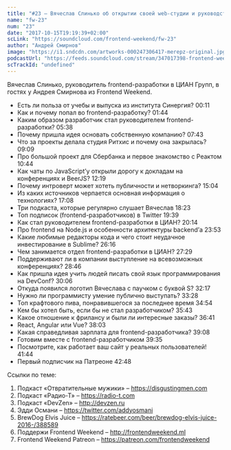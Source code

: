 ```yaml
---
title: "#23 – Вячеслав Слинько об открытии своей web-студии и руководстве frontend-разработки"
name: "fw-23"
num: "23"
date: "2017-10-15T19:19:39+02:00"
scLink: "https://soundcloud.com/frontend-weekend/fw-23"
author: "Андрей Смирнов"
image: "https://i1.sndcdn.com/artworks-000247306417-merepz-original.jpg"
podcastUrl: "https://feeds.soundcloud.com/stream/347017398-frontend-weekend-fw-23.m4a"
scTrackId: "undefined"
---
```

Вячеслав Слинько, руководитель frontend-разработки в ЦИАН Групп, в гостях у Андрея Смирнова из Frontend Weekend.

- Есть ли польза от учебы и выпуска из института Синергия? <timecode sec="11">00:11</timecode>
- Как и почему попал во frontend-разработку? <timecode sec="104">01:44</timecode>
- Каким образом разработчик стал руководителем frontend-разработки? <timecode sec="338">05:38</timecode>
- Почему пришла идея основать собственную компанию? <timecode sec="463">07:43</timecode>
- Что за проекты делала студия Ритхис и почему она закрылась? <timecode sec="549">09:09</timecode>
- Про большой проект для Сбербанка и первое знакомство с Реактом <timecode sec="644">10:44</timecode>
- Как чаты по JavaScript’у открыли дорогу к докладам на конференциях и BeerJS? <timecode sec="739">12:19</timecode>
- Почему интроверт может хотеть публичности и нетворкинга? <timecode sec="904">15:04</timecode>
- Из каких источников черпается основная информация о технологиях? <timecode sec="1028">17:08</timecode>
- Три подкаста, которые регулярно слушает Вячеслав <timecode sec="1103">18:23</timecode>
- Топ подписок (frontend-разработчиков) в Twitter <timecode sec="1179">19:39</timecode>
- Как стал руководителем frontend-разработки в ЦИАН? <timecode sec="1214">20:14</timecode>
- Про frontend на Node.js и особенности архитектуры backend’а <timecode sec="1433">23:53</timecode>
- Какие любимые редакторы кода и чего стоит неудачное инвестирование в Sublime? <timecode sec="1576">26:16</timecode>
- Чем занимается отдел frontend-разработки в ЦИАН? <timecode sec="1649">27:29</timecode>
- Поддерживают ли в компании выступление на всевозможных конференциях? <timecode sec="1726">28:46</timecode>
- Как пришла идея учить людей писать свой язык программирования на DevConf? <timecode sec="1806">30:06</timecode>
- Откуда появился логотип Вячеслава с паучком с буквой S? <timecode sec="1937">32:17</timecode>
- Нужно ли программисту умение публично выступать? <timecode sec="2008">33:28</timecode>
- Топ крафтового пива, понравившегося за последнее время <timecode sec="2094">34:54</timecode>
- Кем бы хотел быть, если бы не стал разработчиком? <timecode sec="2143">35:43</timecode>
- Какое отношение к фрилансу и были ли интересные заказы? <timecode sec="2201">36:41</timecode>
- React, Angular или Vue? <timecode sec="2283">38:03</timecode>
- Какая справедливая зарплата для frontend-разработчика? <timecode sec="2348">39:08</timecode>
- Готовим вместе с frontend-разработчиком <timecode sec="2375">39:35</timecode>
- Посмотрите, как работает ваш сайт у реальных пользователей! <timecode sec="2504">41:44</timecode>
- Первый подписчик на Патреоне <timecode sec="2568">42:48</timecode>

Ссылки по теме:
1) Подкаст «Отвратительные мужики» – https://disgustingmen.com
2) Подкаст «Радио-Т» – https://radio-t.com
3) Подкаст «DevZen» – http://devzen.ru
4) Эдди Османи – https://twitter.com/addyosmani
5) BrewDog Elvis Juice – https://ratebeer.com/beer/brewdog-elvis-juice-2016-/388589
6) Поддержи Frontend Weekend – http://frontendweekend.ml
7) Frontend Weekend Patreon – https://patreon.com/frontendweekend